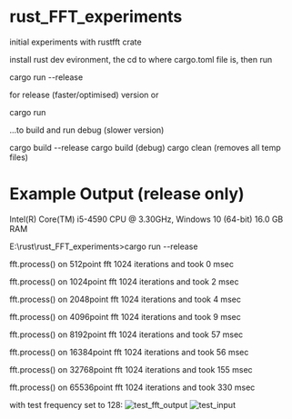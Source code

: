 # rust_FFT_experiments
 initial experiments with rustfft crate

install rust dev evironment, the cd to where cargo.toml file is, then run

cargo run --release

for release (faster/optimised) version or 

cargo run   

...to build and run debug (slower version)

cargo build --release
cargo build     (debug)
cargo clean     (removes all temp files)

Example Output  (release only)
===============================
Intel(R) Core(TM) i5-4590 CPU @ 3.30GHz, 
Windows 10 (64-bit) 16.0 GB RAM

E:\rust\rust_FFT_experiments>cargo run --release

fft.process() on 512point fft 1024 iterations and took 0 msec

fft.process() on 1024point fft 1024 iterations and took 2 msec

fft.process() on 2048point fft 1024 iterations and took 4 msec

fft.process() on 4096point fft 1024 iterations and took 9 msec

fft.process() on 8192point fft 1024 iterations and took 57 msec

fft.process() on 16384point fft 1024 iterations and took 56 msec

fft.process() on 32768point fft 1024 iterations and took 155 msec

fft.process() on 65536point fft 1024 iterations and took 330 msec


with test frequency set to 128:
![test_fft_output](https://user-images.githubusercontent.com/50658445/236908002-7050678c-e211-4399-82ed-cab9abb18952.png)
![test_input](https://user-images.githubusercontent.com/50658445/236908003-4db1c93c-7d90-4de6-8c8b-bc62c469333c.png)

